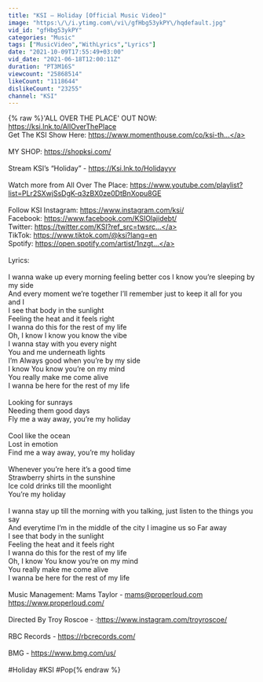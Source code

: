 ```yaml
---
title: "KSI – Holiday [Official Music Video]"
image: "https:\/\/i.ytimg.com\/vi\/gfHbg53ykPY\/hqdefault.jpg"
vid_id: "gfHbg53ykPY"
categories: "Music"
tags: ["MusicVideo","WithLyrics","Lyrics"]
date: "2021-10-09T17:55:49+03:00"
vid_date: "2021-06-18T12:00:11Z"
duration: "PT3M16S"
viewcount: "25868514"
likeCount: "1118644"
dislikeCount: "23255"
channel: "KSI"
---
```

{% raw %}'ALL OVER THE PLACE' OUT NOW: <a rel="nofollow" target="blank" href="https://ksi.lnk.to/AllOverThePlace">https://ksi.lnk.to/AllOverThePlace</a><br />Get The KSI Show Here: <a rel="nofollow" target="blank" href="https://www.momenthouse.com/co/ksi-th...">https://www.momenthouse.com/co/ksi-th...</a><br /> <br />MY SHOP: <a rel="nofollow" target="blank" href="https://shopksi.com/">https://shopksi.com/</a><br /> <br />Stream KSI’s “Holiday” - <a rel="nofollow" target="blank" href="https://Ksi.lnk.to/Holidayyv">https://Ksi.lnk.to/Holidayyv</a><br /><br />Watch more from All Over The Place: <a rel="nofollow" target="blank" href="https://www.youtube.com/playlist?list=PLr2SXwjSsDgK-q3zBX0ze0DtBnXopu8GE">https://www.youtube.com/playlist?list=PLr2SXwjSsDgK-q3zBX0ze0DtBnXopu8GE</a><br /> <br />Follow KSI Instagram: <a rel="nofollow" target="blank" href="https://www.instagram.com/ksi/">https://www.instagram.com/ksi/</a><br />Facebook: <a rel="nofollow" target="blank" href="https://www.facebook.com/KSIOlajidebt/">https://www.facebook.com/KSIOlajidebt/</a><br />Twitter: <a rel="nofollow" target="blank" href="https://twitter.com/KSI?ref_src=twsrc...">https://twitter.com/KSI?ref_src=twsrc...</a><br />TikTok: <a rel="nofollow" target="blank" href="https://www.tiktok.com/@ksi?lang=en">https://www.tiktok.com/@ksi?lang=en</a><br />Spotify: <a rel="nofollow" target="blank" href="https://open.spotify.com/artist/1nzgt...">https://open.spotify.com/artist/1nzgt...</a><br /> <br />Lyrics: <br /> <br />I wanna wake up every morning feeling better cos I know you’re sleeping by my side<br />And every moment we’re together I’ll remember just to keep it all for you and I <br />I see that body in the sunlight<br />Feeling the heat and it feels right<br />I wanna do this for the rest of my life<br />Oh, I know I know you know the vibe <br />I wanna stay with you every night<br />You and me underneath lights<br />I’m Always good when you’re by my side <br />I know You know you’re on my mind <br />You really make me come alive <br />I wanna be here for the rest of my life<br /> <br />Looking for sunrays<br />Needing them good days<br />Fly me a way away, you’re my holiday<br /> <br />Cool like the ocean<br />Lost in emotion<br />Find me a way away, you’re my holiday<br /> <br />Whenever you’re here it’s a good time<br />Strawberry shirts in the sunshine<br />Ice cold drinks till the moonlight<br />You’re my holiday<br /> <br />I wanna stay up till the morning with you talking, just listen to the things you say<br />And everytime I’m in the middle of the city I imagine us so Far away<br />I see that body in the sunlight<br />Feeling the heat and it feels right<br />I wanna do this for the rest of my life<br />Oh, I know You know you’re on my mind <br />You really make me come alive <br />I wanna be here for the rest of my life<br /><br />Music Management: Mams Taylor - mams@properloud.com<br /><a rel="nofollow" target="blank" href="https://www.properloud.com/">https://www.properloud.com/</a><br /> <br />Directed By Troy Roscoe - :<a rel="nofollow" target="blank" href="https://www.instagram.com/troyroscoe/">https://www.instagram.com/troyroscoe/</a><br /> <br />RBC Records - <a rel="nofollow" target="blank" href="https://rbcrecords.com/">https://rbcrecords.com/</a><br /> <br />BMG - <a rel="nofollow" target="blank" href="https://www.bmg.com/us/">https://www.bmg.com/us/</a><br /> <br /> #Holiday #KSI #Pop{% endraw %}
